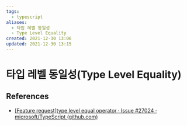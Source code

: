 ```yaml
---
tags:
  - typescript
aliases:
  - 타입 레벨 동일성
  - Type Level Equality
created: 2021-12-30 13:06
updated: 2021-12-30 13:15
---
```


# 타입 레벨 동일성(Type Level Equality)

## References

- [[Feature request]type level equal operator · Issue #27024 · microsoft/TypeScript (github.com)](https://github.com/microsoft/TypeScript/issues/27024#issuecomment-421529650)
